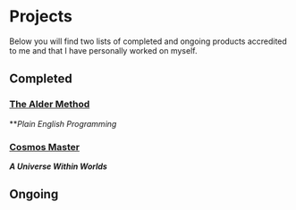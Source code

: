 # Projects
Below you will find two lists of completed and ongoing products accredited to me and that I have personally worked on myself.

## Completed

### [The Alder Method](https://trevorghseay.github.io/goto-Toggle/TheAlderMethod)
**_Plain English Programming_ 

### [Cosmos Master](https://trevorghseay.github.io/goto-Toggle/CosmosMaster)
**_A Universe Within Worlds_**

## Ongoing
